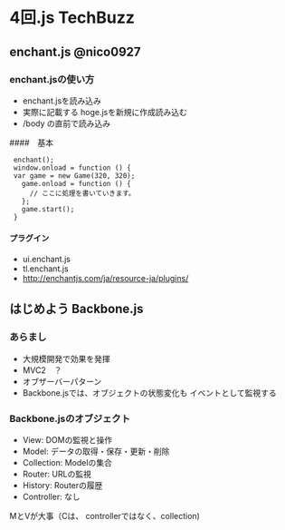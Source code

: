 # 4回.js TechBuzz

## enchant.js  @nico0927

### enchant.jsの使い方

* enchant.jsを読み込み
* 実際に記載する hoge.jsを新規に作成読み込む
* /body の直前で読み込み

####　基本

     enchant();
     window.onload = function () {
     var game = new Game(320, 320);
       game.onload = function () {
         // ここに処理を書いていきます。
       };
       game.start();
     }


#### プラグイン

* ui.enchant.js
* tl.enchant.js
* http://enchantjs.com/ja/resource-ja/plugins/


## はじめよう Backbone.js

### あらまし

* 大規模開発で効果を発揮
* MVC2　？
* オブザーバーパターン
* Backbone.jsでは、オブジェクトの状態変化も
イベントとして監視する

### Backbone.jsのオブジェクト

* View: DOMの監視と操作
* Model: データの取得・保存・更新・削除
* Collection: Modelの集合
* Router: URLの監視
* History: Routerの履歴
* Controller: なし

MとVが大事（Cは、 controllerではなく、collection)



